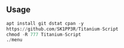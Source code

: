 ## Usage

```python
apt install git dstat cpan -y
https://github.com/SK1PP3R/Titanium-Script
chmod -R 777 Titanium-Script
./menu
```
